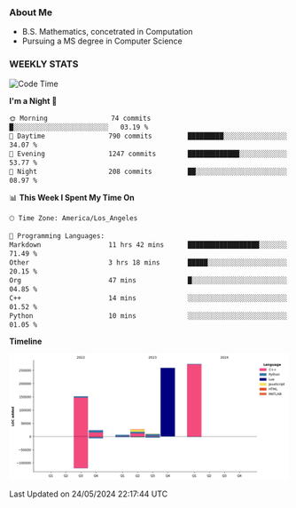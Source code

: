 ### About Me

- B.S. Mathematics, concetrated in Computation
- Pursuing a MS degree in Computer Science


### WEEKLY STATS
<!--START_SECTION:waka-->
![Code Time](http://img.shields.io/badge/Code%20Time-90%20hrs%2059%20mins-blue)

**I'm a Night 🦉** 

```text
🌞 Morning                74 commits          █░░░░░░░░░░░░░░░░░░░░░░░░   03.19 % 
🌆 Daytime                790 commits         █████████░░░░░░░░░░░░░░░░   34.07 % 
🌃 Evening                1247 commits        █████████████░░░░░░░░░░░░   53.77 % 
🌙 Night                  208 commits         ██░░░░░░░░░░░░░░░░░░░░░░░   08.97 % 
```


📊 **This Week I Spent My Time On** 

```text
🕑︎ Time Zone: America/Los_Angeles

💬 Programming Languages: 
Markdown                 11 hrs 42 mins      ██████████████████░░░░░░░   71.49 % 
Other                    3 hrs 18 mins       █████░░░░░░░░░░░░░░░░░░░░   20.15 % 
Org                      47 mins             █░░░░░░░░░░░░░░░░░░░░░░░░   04.85 % 
C++                      14 mins             ░░░░░░░░░░░░░░░░░░░░░░░░░   01.52 % 
Python                   10 mins             ░░░░░░░░░░░░░░░░░░░░░░░░░   01.05 % 
```

**Timeline**

![Lines of Code chart](https://raw.githubusercontent.com/nickocruzm/nickocruzm/main/assets/bar_graph.png)


 Last Updated on 24/05/2024 22:17:44 UTC
<!--END_SECTION:waka-->

